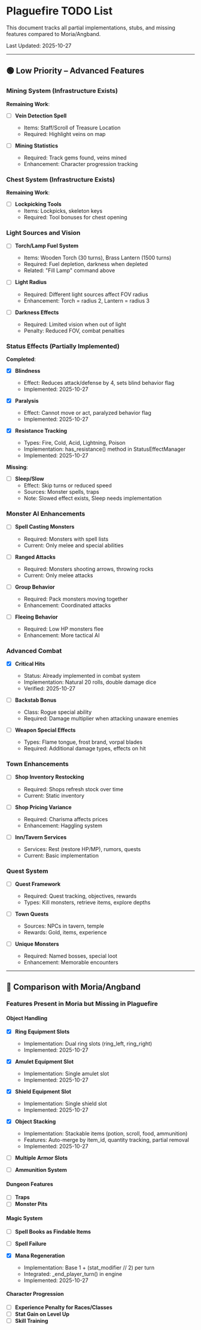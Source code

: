# Plaguefire TODO List

This document tracks all partial implementations, stubs, and missing features compared to Moria/Angband.

Last Updated: 2025-10-27

---

## 🟢 Low Priority – Advanced Features

### Mining System (Infrastructure Exists)

**Remaining Work**:

- [ ] **Vein Detection Spell**
  - Items: Staff/Scroll of Treasure Location
  - Required: Highlight veins on map

- [ ] **Mining Statistics**
  - Required: Track gems found, veins mined
  - Enhancement: Character progression tracking

### Chest System (Infrastructure Exists)

**Remaining Work**:

- [ ] **Lockpicking Tools**
  - Items: Lockpicks, skeleton keys
  - Required: Tool bonuses for chest opening

### Light Sources and Vision

- [ ] **Torch/Lamp Fuel System**
  - Items: Wooden Torch (30 turns), Brass Lantern (1500 turns)
  - Required: Fuel depletion, darkness when depleted
  - Related: "Fill Lamp" command above

- [ ] **Light Radius**
  - Required: Different light sources affect FOV radius
  - Enhancement: Torch = radius 2, Lantern = radius 3

- [ ] **Darkness Effects**
  - Required: Limited vision when out of light
  - Penalty: Reduced FOV, combat penalties

### Status Effects (Partially Implemented)

**Completed**:

- [x] **Blindness**
  - Effect: Reduces attack/defense by 4, sets blind behavior flag
  - Implemented: 2025-10-27

- [x] **Paralysis**
  - Effect: Cannot move or act, paralyzed behavior flag
  - Implemented: 2025-10-27

- [x] **Resistance Tracking**
  - Types: Fire, Cold, Acid, Lightning, Poison
  - Implementation: has_resistance() method in StatusEffectManager
  - Implemented: 2025-10-27

**Missing**:

- [ ] **Sleep/Slow**
  - Effect: Skip turns or reduced speed
  - Sources: Monster spells, traps
  - Note: Slowed effect exists, Sleep needs implementation

### Monster AI Enhancements

- [ ] **Spell Casting Monsters**
  - Required: Monsters with spell lists
  - Current: Only melee and special abilities

- [ ] **Ranged Attacks**
  - Required: Monsters shooting arrows, throwing rocks
  - Current: Only melee attacks

- [ ] **Group Behavior**
  - Required: Pack monsters moving together
  - Enhancement: Coordinated attacks

- [ ] **Fleeing Behavior**
  - Required: Low HP monsters flee
  - Enhancement: More tactical AI

### Advanced Combat

- [x] **Critical Hits**
  - Status: Already implemented in combat system
  - Implementation: Natural 20 rolls, double damage dice
  - Verified: 2025-10-27

- [ ] **Backstab Bonus**
  - Class: Rogue special ability
  - Required: Damage multiplier when attacking unaware enemies

- [ ] **Weapon Special Effects**
  - Types: Flame tongue, frost brand, vorpal blades
  - Required: Additional damage types, effects on hit

### Town Enhancements

- [ ] **Shop Inventory Restocking**
  - Required: Shops refresh stock over time
  - Current: Static inventory

- [ ] **Shop Pricing Variance**
  - Required: Charisma affects prices
  - Enhancement: Haggling system

- [ ] **Inn/Tavern Services**
  - Services: Rest (restore HP/MP), rumors, quests
  - Current: Basic implementation

### Quest System

- [ ] **Quest Framework**
  - Required: Quest tracking, objectives, rewards
  - Types: Kill monsters, retrieve items, explore depths

- [ ] **Town Quests**
  - Sources: NPCs in tavern, temple
  - Rewards: Gold, items, experience

- [ ] **Unique Monsters**
  - Required: Named bosses, special loot
  - Enhancement: Memorable encounters

---


## 🎯 Comparison with Moria/Angband

### Features Present in Moria but Missing in Plaguefire

#### Object Handling

- [x] **Ring Equipment Slots**
  - Implementation: Dual ring slots (ring_left, ring_right)
  - Implemented: 2025-10-27

- [x] **Amulet Equipment Slot**
  - Implementation: Single amulet slot
  - Implemented: 2025-10-27

- [x] **Shield Equipment Slot**
  - Implementation: Single shield slot
  - Implemented: 2025-10-27

- [x] **Object Stacking**
  - Implementation: Stackable items (potion, scroll, food, ammunition)
  - Features: Auto-merge by item_id, quantity tracking, partial removal
  - Implemented: 2025-10-27

- [ ] **Multiple Armor Slots**
- [ ] **Ammunition System**

#### Dungeon Features

- [ ] **Traps**
- [ ] **Monster Pits**

#### Magic System

- [ ] **Spell Books as Findable Items**
- [ ] **Spell Failure**

- [x] **Mana Regeneration**
  - Implementation: Base 1 + (stat_modifier // 2) per turn
  - Integrated: _end_player_turn() in engine
  - Implemented: 2025-10-27

#### Character Progression

- [ ] **Experience Penalty for Races/Classes**
- [ ] **Stat Gain on Level Up**
- [ ] **Skill Training**
